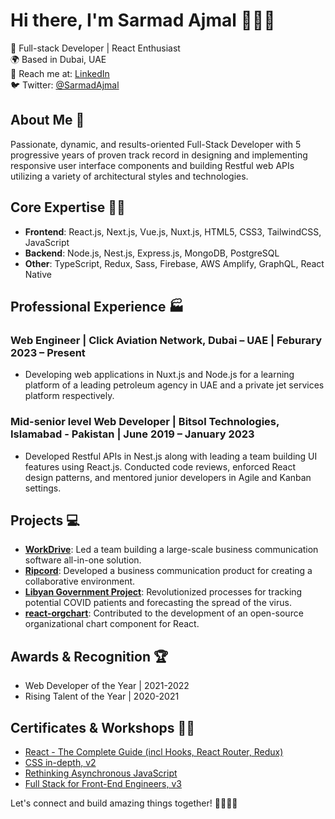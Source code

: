 # Hi there, I'm Sarmad Ajmal 👋👋👋

🚀 Full-stack Developer | React Enthusiast  
🌍 Based in Dubai, UAE  
💼 Reach me at: [LinkedIn](https://www.linkedin.com/in/sarmad-ajmal)   
🐦 Twitter: [@SarmadAjmal](https://twitter.com/SarmadAjmal)   

## About Me 🤵
Passionate, dynamic, and results-oriented Full-Stack Developer with 5 progressive years of proven track record in designing and implementing responsive user interface components and building Restful web APIs utilizing a variety of architectural styles and technologies.

## Core Expertise 🤹‍♂️
- **Frontend**: React.js, Next.js, Vue.js, Nuxt.js, HTML5, CSS3, TailwindCSS, JavaScript
- **Backend**: Node.js, Nest.js, Express.js, MongoDB, PostgreSQL
- **Other**: TypeScript, Redux, Sass, Firebase, AWS Amplify, GraphQL, React Native

## Professional Experience 🏭
### Web Engineer | Click Aviation Network, Dubai – UAE | Feburary 2023 – Present
- Developing web applications in Nuxt.js and Node.js for a learning platform of a leading petroleum agency in UAE and a private jet services platform respectively.

### Mid-senior level Web Developer | Bitsol Technologies, Islamabad - Pakistan | June 2019 – January 2023
- Developed Restful APIs in Nest.js along with leading a team building UI features using React.js. Conducted code reviews, enforced React design patterns, and mentored junior developers in Agile and Kanban settings.

## Projects 💻
- **[WorkDrive](https://www.workdrive.com/)**: Led a team building a large-scale business communication software all-in-one solution.
- **[Ripcord](https://ripcord.io/)**: Developed a business communication product for creating a collaborative environment.
- **[Libyan Government Project](#)**: Revolutionized processes for tracking potential COVID patients and forecasting the spread of the virus.
- **[react-orgchart](https://github.com/sarmad-ajmal/react-orgchart)**: Contributed to the development of an open-source organizational chart component for React.

## Awards & Recognition 🏆
- Web Developer of the Year | 2021-2022
- Rising Talent of the Year | 2020-2021

## Certificates & Workshops 🧑‍🎓
- [React - The Complete Guide (incl Hooks, React Router, Redux)](https://www.udemy.com/course/react-the-complete-guide-incl-redux)
- [CSS in-depth, v2](https://frontendmasters.com/courses/css-grid-flexbox-v2/)
- [Rethinking Asynchronous JavaScript](https://frontendmasters.com/courses/rethinking-async-js/)
- [Full Stack for Front-End Engineers, v3](https://frontendmasters.com/courses/fullstack-v3/)

Let's connect and build amazing things together! 🤗🤗🤗🤗
